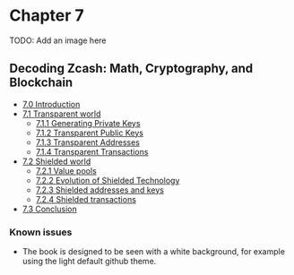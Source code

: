 # Chapter 7 

TODO: Add an image here

## Decoding Zcash: Math, Cryptography, and Blockchain

- [7.0 Introduction](intro.md)
- [7.1 Transparent world](transparent.md)
  - [7.1.1 Generating Private Keys](transparent.md#711-generating-keys)
  - [7.1.2 Transparent Public Keys](transparent-public-keys.md)
  - [7.1.3 Transparent Addresses](transparent-addresses.md)
  - [7.1.4 Transparent Transactions](transparent-transactions.md)
- [7.2 Shielded world](shielded.md)
  - [7.2.1 Value pools](shielded.md#721-value-pools)
  - [7.2.2 Evolution of Shielded Technology](shielded.md#722-evolution-of-shielded-technology)
  - [7.2.3 Shielded addresses and keys](shielded-addresses.md)
  - [7.2.4 Shielded transactions](shielded-transactions.md)
- [7.3 Conclusion](conclusion.md)


### Known issues

- The book is designed to be seen with a white background, for example using the light default github theme.
